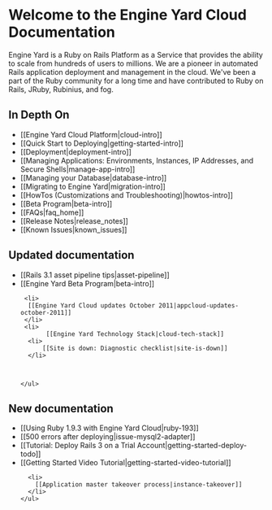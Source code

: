 # Welcome to the Engine Yard Cloud Documentation

Engine Yard is a Ruby on Rails Platform as a Service that provides the ability to scale from hundreds of users to millions. We are a pioneer in automated Rails application deployment and management in the cloud. We've been a part of the Ruby community for a long time and have contributed to Ruby on Rails, JRuby, Rubinius, and fog.

## In Depth On
* [[Engine Yard Cloud Platform|cloud-intro]]
* [[Quick Start to Deploying|getting-started-intro]]
* [[Deployment|deployment-intro]]
* [[Managing Applications: Environments, Instances, IP Addresses, and Secure Shells|manage-app-intro]]
* [[Managing your Database|database-intro]]
* [[Migrating to Engine Yard|migration-intro]]
* [[HowTos (Customizations and Troubleshooting)|howtos-intro]]
* [[Beta Program|beta-intro]]
* [[FAQs|faq_home]]
* [[Release Notes|release_notes]]
* [[Known Issues|known_issues]]

<div class="split">
  <div class="col col-first">
    <h2>Updated documentation</h2>
    <ul>
     <li>
		 [[Rails 3.1 asset pipeline tips|asset-pipeline]]
	 </li>
	 <li>
	 [[Engine Yard Beta Program|beta-intro]]
     </li>
	   
     <li>
	  [[Engine Yard Cloud updates October 2011|appcloud-updates-october-2011]]
     </li>
     <li>
           [[Engine Yard Technology Stack|cloud-tech-stack]]
      <li>
	      [[Site is down: Diagnostic checklist|site-is-down]]
	  </li>
	  
      
      
    </ul>

    
  </div>
  
  <div class="col col-last">
    <h2>New documentation</h2>
    <ul>
      <li>
         [[Using Ruby 1.9.3 with Engine Yard Cloud|ruby-193]]
      </li>
      <li>
	 [[500 errors after deploying|issue-mysql2-adapter]]
      </li>
      <li>
        [[Tutorial: Deploy Rails 3 on a Trial Account|getting-started-deploy-todo]]
      </li>
      <li>
        [[Getting Started Video Tutorial|getting-started-video-tutorial]]
      </li>
      
      <li>
        [[Application master takeover process|instance-takeover]]
      </li>
    </ul>
  </div>
</div>
